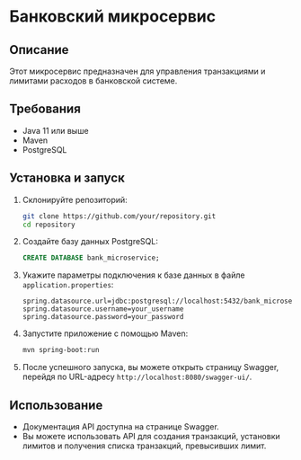 # Банковский микросервис

## Описание
Этот микросервис предназначен для управления транзакциями и лимитами расходов в банковской системе.

## Требования
- Java 11 или выше
- Maven
- PostgreSQL

## Установка и запуск
1. Склонируйте репозиторий:

    ```bash
    git clone https://github.com/your/repository.git
    cd repository
    ```

2. Создайте базу данных PostgreSQL:

    ```sql
    CREATE DATABASE bank_microservice;
    ```

3. Укажите параметры подключения к базе данных в файле `application.properties`:

    ```
    spring.datasource.url=jdbc:postgresql://localhost:5432/bank_microservice
    spring.datasource.username=your_username
    spring.datasource.password=your_password
    ```

4. Запустите приложение с помощью Maven:

    ```bash
    mvn spring-boot:run
    ```

5. После успешного запуска, вы можете открыть страницу Swagger, перейдя по URL-адресу `http://localhost:8080/swagger-ui/`.

## Использование
- Документация API доступна на странице Swagger.
- Вы можете использовать API для создания транзакций, установки лимитов и получения списка транзакций, превысивших лимит.